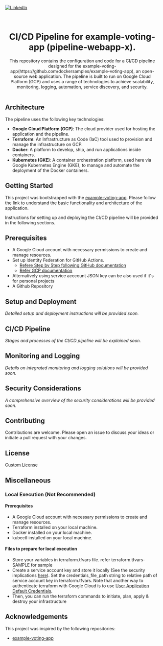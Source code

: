 <!-- PROJECT SHIELDS -->
[![LinkedIn][linkedin-shield]][linkedin-url]


<!-- PROJECT LOGO -->
<br />
<p align="center">

  <h1 align="center">CI/CD Pipeline for example-voting-app (pipeline-webapp-x).</h1>

  <p align="center">
This repository contains the configuration and code for a CI/CD pipeline designed for the example-voting-app(https://github.com/dockersamples/example-voting-app), an open-source web application. The pipeline is built to run on Google Cloud Platform (GCP) and uses a range of technologies to achieve scalability, monitoring, logging, automation, service discovery, and security.
    <br />
    <br />
  </p>
</p>


## Architecture

The pipeline uses the following key technologies:

- **Google Cloud Platform (GCP)**: The cloud provider used for hosting the application and the pipeline.
- **Terraform**: An Infrastructure as Code (IaC) tool used to provision and manage the infrastructure on GCP.
- **Docker**: A platform to develop, ship, and run applications inside containers.
- **Kubernetes (GKE)**: A container orchestration platform, used here via Google Kubernetes Engine (GKE), to manage and automate the deployment of the Docker containers.

## Getting Started

This project was bootstrapped with the [example-voting-app](https://github.com/dockersamples/example-voting-app). Please follow the link to understand the basic functionality and architecture of the application.

Instructions for setting up and deploying the CI/CD pipeline will be provided in the following sections.

## Prerequisites

- A Google Cloud account with necessary permissions to create and manage resources.
- Set up Identity Federation for GitHub Actions. 
    - [Refere Step by Step following GitHub documentation](https://github.com/google-github-actions/auth?tab=readme-ov-file#workload-identity-federation-through-a-service-account)
    - [Refer GCP documentation](https://cloud.google.com/iam/docs/workload-identity-federation)
- Alternatively using service acccount JSON key can be also used if it's for personal projects
- A Github Repository



## Setup and Deployment

*Detailed setup and deployment instructions will be provided soon.*

## CI/CD Pipeline

*Stages and processes of the CI/CD pipeline will be explained soon.*

## Monitoring and Logging

*Details on integrated monitoring and logging solutions will be provided soon.*

## Security Considerations

*A comprehensive overview of the security considerations will be provided soon.*

## Contributing

Contributions are welcome. Please open an issue to discuss your ideas or initiate a pull request with your changes.

## License

[Custom License](./LICENSE)


## Miscellaneous

### Local Execution (Not Recommended)

#### Prerequisites
- A Google Cloud account with necessary permissions to create and manage resources.
- Terraform installed on your local machine.
- Docker installed on your local machine.
- kubectl installed on your local machine.

#### Files to prepare for local execution
* Store your variables in terraform.tfvars file. refer terraform.tfvars-SAMPLE for sample
* Create a service account key and store it locally (See the security implications [here](https://cloud.google.com/iam/docs/migrate-from-service-account-keys)). Set the credentials_file_path string to relative path of service account key in terraform.tfvars. Note that another way to authenticate terraform with Google Cloud is to use [User Application Default Credentials](https://registry.terraform.io/providers/hashicorp/google/latest/docs/guides/provider_reference#running-terraform-on-your-workstation). 
* Then, you can run the terraform commands to initiate, plan, apply & destroy your infrastructure


## Acknowledgements

This project was inspired by the following repositories:

- [example-voting-app](https://github.com/dockersamples/example-voting-app)



<!-- MARKDOWN LINKS & IMAGES -->
<!-- https://www.markdownguide.org/basic-syntax/#reference-style-links -->
[linkedin-shield]: https://img.shields.io/badge/LinkedIn-0077B5?style=for-the-badge&logo=linkedin&logoColor=white
[linkedin-url]: https://www.linkedin.com/in/vikram-kushwaha/
